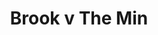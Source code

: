 ---
year: 1990
serialNumber: "0115" 
game: "Brook"
title: "Brook v The Min"
gameLocation: "The Pirrie Hall Recreation Ground"
gameDate: "/1990"
shortReport: ""
result: ""

resultType: ""
type: "game"
---